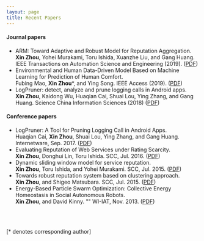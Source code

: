 ```yaml
---
layout: page
title: Recent Papers
---
```


#### Journal papers
- ARM: Toward Adaptive and Robust Model for Reputation Aggregation.  
**Xin Zhou**, Yohei Murakami, Toru Ishida, Xuanzhe Liu, and Gang Huang. IEEE Transactions on Automation Science and Engineering (2019). ([PDF](https://ieeexplore.ieee.org/document/8672470))
- Environmental and Human Data-Driven Model Based on Machine Learning for Prediction of Human Comfort.  
Fubing Mao, **Xin Zhou***, and Ying Song. IEEE Access (2019). ([PDF](https://ieeexplore.ieee.org/stamp/stamp.jsp?tp=&arnumber=8832146))
- LogPruner: detect, analyze and prune logging calls in Android apps.  
**Xin Zhou**, Kaidong Wu, Huaqian Cai, Shuai Lou, Ying Zhang, and Gang Huang. Science China Information Sciences (2018) ([PDF](http://scis.scichina.com/en/2018/050107.pdf))

#### Conference papers
- LogPruner: A Tool for Pruning Logging Call in Android Apps.  
Huaqian Cai, **Xin Zhou**, Shuai Lou, Ying Zhang, and Gang Huang. Internetware, Sep. 2017. ([PDF](https://dl.acm.org/citation.cfm?id=3131711))
- Evaluating Reputation of Web Services under Rating Scarcity.  
**Xin Zhou**, Donghui Lin, Toru Ishida. SCC, Jul. 2016. ([PDF](http://www.ai.soc.i.kyoto-u.ac.jp/~lindh/papers/SCC2016_Zhou.pdf)) 
- Dynamic sliding window model for service reputation.  
**Xin Zhou**, Toru Ishida, and Yohei Murakami. SCC, Jul. 2015. ([PDF](https://arxiv.org/))
- Towards robust reputation system based on clustering approach.  
**Xin Zhou**, and Shigeo Matsubara. SCC, Jul. 2015. ([PDF](https://arxiv.org/))
- Energy-Based Particle Swarm Optimization: Collective Energy Homeostasis in Social Autonomous Robots.  
**Xin Zhou**, and David Kinny. "" WI-IAT, Nov. 2013. ([PDF](https://arxiv.org/))
<br /> 
<br>
<p>[* denotes corresponding author]</p>
